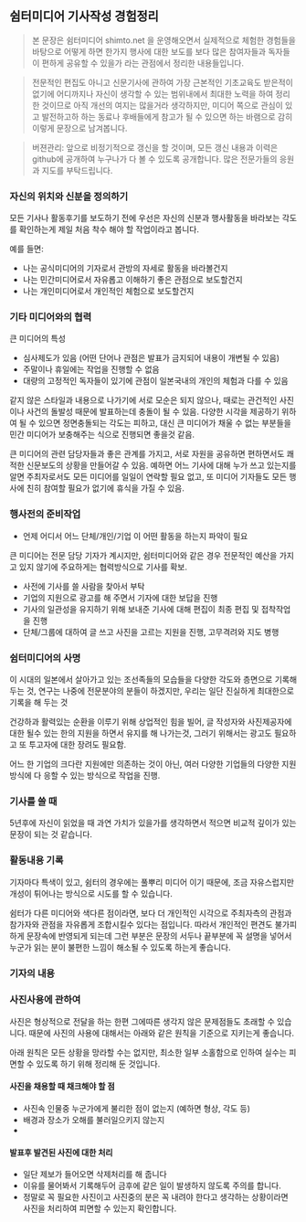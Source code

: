 ## 쉼터미디어 기사작성 경험정리 

> 본 문장은 쉼터미디어 shimto.net 을 운영해오면서 실제적으로 체험한 경험들을 바탕으로 어떻게 하면 한가지 행사에 대한 보도를 보다 많은 참여자들과 독자들이 편하게 공유할 수 있을가 라는 관점에서 정리한 내용들입니다. 

> 전문적인 편집도 아니고 신문기사에 관하여 가장 근본적인 기초교육도 받은적이 없기에 어디까지나 자신이 생각할 수 있는 범위내에서 최대한 노력을 하여 정리한 것이므로 아직 개선의 여지는 많을거라 생각하지만, 미디어 쪽으로 관심이 있고 발전하고하 하는 동료나 후배들에게 참고가 될 수 있으면 하는 바램으로 감히 이렇게 문장으로 남겨봅니다. 

> 버젼관리: 앞으로 비정기적으로 갱신을 할 것이며, 모든 갱신 내용과 이력은 github에 공개하여 누구나가 다 볼 수 있도록 공개합니다. 많은 전문가들의 응원과 지도를 부탁드립니다. 

### 자신의 위치와 신분을 정의하기 

모든 기사나 활동후기를 보도하기 전에 우선은 자신의 신분과 행사활동을 바라보는 각도를 확인하는게 제일 처음 착수 해야 할 작업이라고 봅니다. 

예를 들면: 
- 나는 공식미디어의 기자로서 관방의 자세로 활동을 바라볼건지 
- 나는 민간미디어로서 자유롭고 이해하기 좋은 관점으로 보도할건지 
- 나는 개인미디어로서 개인적인 체험으로 보도할건지 

### 기타 미디어와의 협력 

큰 미디어의 특성 
- 심사제도가 있음 (어떤 단어나 관점은 발표가 금지되어 내용이 개변될 수 있음)
- 주말이나 휴일에는 작업을 진행할 수 없음 
- 대량의 고정적인 독자들이 있기에 관점이 일본국내의 개인의 체험과 다를 수 있음 

같지 않은 스타일과 내용으로 나가기에 서로 모순은 되지 않으나, 때로는 관건적인 사진이나 사건의 돌발성 때문에 발표하는데 충돌이 될 수 있음. 다양한 시각을 제공하기 위하여 될 수 있으면 정면충돌되는 각도는 피하고, 대신 큰 미디어가 채울 수 없는 부분들을 민간 미디어가 보충해주는 식으로 진행되면 좋을것 같음. 

큰 미디어의 관련 담당자들과 좋은 관계를 가지고, 서로 자원을 공유하면 편하면서도 쾌적한 신문보도의 상황을 만들어갈 수 있음. 예하면 어느 기사에 대해 누가 쓰고 있는지를 알면 주최자로서도 모든 미디어를 일일이 연락할 필요 없고, 또 미디어 기자들도 모든 행사에 친히 참여할 필요가 없기에 휴식을 가질 수 있음. 

### 행사전의 준비작업 

- 언제 어디서 어느 단체/개인/기업 이 어떤 활동을 하는지 파악이 필요 

큰 미디어는 전문 담당 기자가 계시지만, 쉼터미디어와 같은 경우 전문적인 예산을 가지고 있지 않기에 주요하게는 협력방식으로 기사를 확보. 

- 사전에 기사를 쓸 사람을 찾아서 부탁 
- 기업의 지원으로 광고를 해 주면서 기자에 대한 보답을 진행 
- 기사의 일관성을 유지하기 위해 보내준 기사에 대해 편집이 최종 편집 및 접착작업을 진행
- 단체/그룹에 대하여 글 쓰고 사진을 고르는 지원을 진행, 고무격려와 지도 병행 

### 쉼터미디어의 사명 

이 시대의 일본에서 살아가고 있는 조선족들의 모습들을 다양한 각도와 층면으로 기록해두는 것, 연구는 나중에 전문분야의 분들이 하겠지만, 우리는 일단 진실하게 최대한으로 기록을 해 두는 것 

건강하과 활력있는 순환을 이루기 위해 상업적인 힘을 빌어, 글 작성자와 사진제공자에 대한 될수 있는 한의 지원을 하면서 유지를 해 나가는것, 그러기 위해서는 광고도 필요하고 또 투고자에 대한 장려도 필요함. 

어느 한 기업의 크다란 지원에만 의존하는 것이 아닌, 여러 다양한 기업들의 다양한 지원방식에 다 응할 수 있는 방식으로 작업을 진행.  


### 기사를 쓸 때 

5년후에 자신이 읽었을 때 과연 가치가 있을가를 생각하면서 적으면 비교적 깊이가 있는 문장이 되는 것 같습니다. 

### 활동내용 기록 

기자마다 특색이 있고, 쉼터의 경우에는 풀뿌리 미디어 이기 때문에, 조금 자유스럽지만 개성이 튀어나는 방식으로 시도를 할 수 있습니다. 

쉼터가 다른 미디어와 색다른 점이라면, 보다 더 개인적인 시각으로 주최자측의 관점과 참가자와 관점을 자유롭게 조합시킬수 있다는 점입니다. 따라서 개인적인 편견도 불가피하게 문장속에 반영되게 되는데 그런 부분은 문장의 서두나 끝부분에 꼭 설명을 넣어서 누군가 읽는 분이 불편한 느낌이 해소될 수 있도록 하는게 좋습니다. 

### 기자의 내용 



### 사진사용에 관하여 

사진은 형상적으로 전달을 하는 한편 그에따른 생각지 않은 문제점들도 초래할 수 있습니다. 때문에 사진의 사용에 대해서는 아래와 같은 원칙을 기준으로 지키는게 좋습니다. 

아래 원칙은 모든 상황을 망라할 수는 없지만, 최소한 일부 소홀함으로 인하여 실수는 피면할 수 있도록 하기 위해 정리해 둔 것입니다. 

#### 사진을 채용할 때 채크해야 할 점 
- 사진속 인물중 누군가에게 불리한 점이 없는지 (예하면 형상, 각도 등) 
- 배경과 장소가 오해를 불러일으키지 않는지 
- 

#### 발표후 발견된 사진에 대한 처리 
- 일단 제보가 들어오면 삭제처리를 해 줍니다 
- 이유를 물어봐서 기록해두어 금후에 같은 일이 발생하지 않도록 주의를 합니다. 
- 정말로 꼭 필요한 사진이고 사진중의 분은 꼭 내려야 한다고 생각하는 상황이라면 사진을 처리하여 피면할 수 있는지 확인합니다. 